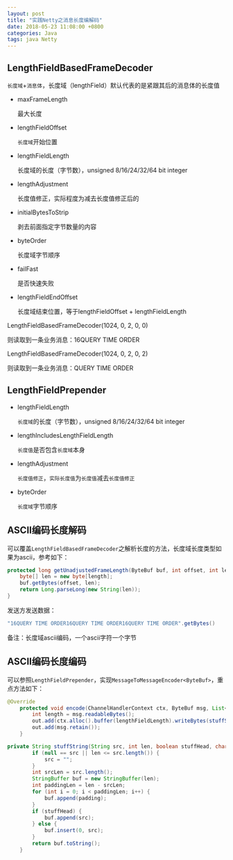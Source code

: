 ```yaml
---
layout: post
title: "实践Netty之消息长度编解码"
date: 2018-05-23 11:08:00 +0800
categories: Java
tags: java Netty
---
```


## LengthFieldBasedFrameDecoder

`长度域`+`消息体`，长度域（lengthField）默认代表的是紧跟其后的消息体的长度值

* maxFrameLength

  最大长度

* lengthFieldOffset

  `长度域`开始位置

* lengthFieldLength

  长度域的长度（字节数），unsigned 8/16/24/32/64 bit integer

* lengthAdjustment

  长度值修正，实际程度为减去长度值修正后的

* initialBytesToStrip

  剥去前面指定字节数量的内容

* byteOrder

  长度域字节顺序

* failFast

  是否快速失败

* lengthFieldEndOffset

  长度域结束位置，等于lengthFieldOffset + lengthFieldLength

LengthFieldBasedFrameDecoder(1024, 0, 2, 0, 0)

则读取到一条业务消息：16QUERY TIME ORDER

LengthFieldBasedFrameDecoder(1024, 0, 2, 0, 2)

则读取到一条业务消息：QUERY TIME ORDER

## LengthFieldPrepender

* lengthFieldLength

  `长度域`的长度（字节数），unsigned 8/16/24/32/64 bit integer


* lengthIncludesLengthFieldLength

  `长度值`是否包含`长度域`本身


* lengthAdjustment

  `长度值修正`，`实际长度值`为`长度值`减去`长度值修正`


* byteOrder

  `长度域`字节顺序

## ASCII编码长度解码

可以覆盖`LengthFieldBasedFrameDecoder`之解析长度的方法，长度域长度类型如果为ascii，参考如下：

```java
protected long getUnadjustedFrameLength(ByteBuf buf, int offset, int length, ByteOrder order){
	byte[] len = new byte[length];
	buf.getBytes(offset, len);
	return Long.parseLong(new String(len));
}
```

发送方发送数据：

```java
"16QUERY TIME ORDER16QUERY TIME ORDER16QUERY TIME ORDER".getBytes()
```

 备注：长度域ascii编码，一个ascii字符一个字节

## ASCII编码长度编码

可以参照`LengthFieldPrepender`，实现`MessageToMessageEncoder<ByteBuf>`，重点方法如下：

```java
@Override
    protected void encode(ChannelHandlerContext ctx, ByteBuf msg, List<Object> out) throws Exception {
        int length = msg.readableBytes();
        out.add(ctx.alloc().buffer(lengthFieldLength).writeBytes(stuffString(String.valueOf(length), lengthFieldLength, true, '0').getBytes()));
        out.add(msg.retain());
    }

private String stuffString(String src, int len, boolean stuffHead, char padding) {
        if (null == src || len <= src.length()) {
            src = "";
        }
        int srcLen = src.length();
        StringBuffer buf = new StringBuffer(len);
        int paddingLen = len - srcLen;
        for (int i = 0; i < paddingLen; i++) {
            buf.append(padding);
        }
        if (stuffHead) {
            buf.append(src);
        } else {
            buf.insert(0, src);
        }
        return buf.toString();
    }
```

